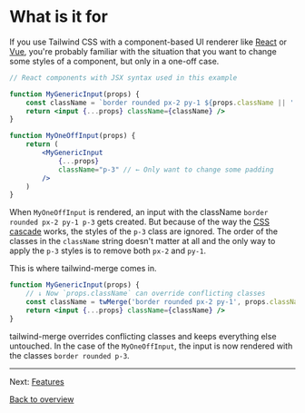 # What is it for

If you use Tailwind CSS with a component-based UI renderer like [React](https://reactjs.org) or [Vue](https://vuejs.org), you're probably familiar with the situation that you want to change some styles of a component, but only in a one-off case.

```jsx
// React components with JSX syntax used in this example

function MyGenericInput(props) {
    const className = `border rounded px-2 py-1 ${props.className || ''}`
    return <input {...props} className={className} />
}

function MyOneOffInput(props) {
    return (
        <MyGenericInput
            {...props}
            className="p-3" // ← Only want to change some padding
        />
    )
}
```

When `MyOneOffInput` is rendered, an input with the className `border rounded px-2 py-1 p-3` gets created. But because of the way the [CSS cascade](https://developer.mozilla.org/en-US/docs/Web/CSS/Cascade) works, the styles of the `p-3` class are ignored. The order of the classes in the `className` string doesn't matter at all and the only way to apply the `p-3` styles is to remove both `px-2` and `py-1`.

This is where tailwind-merge comes in.

```jsx
function MyGenericInput(props) {
    // ↓ Now `props.className` can override conflicting classes
    const className = twMerge('border rounded px-2 py-1', props.className)
    return <input {...props} className={className} />
}
```

tailwind-merge overrides conflicting classes and keeps everything else untouched. In the case of the `MyOneOffInput`, the input is now rendered with the classes `border rounded p-3`.

---

Next: [Features](./features.md)

[Back to overview](./README.md)

